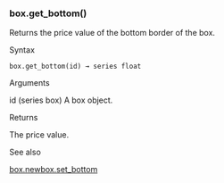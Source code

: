 ### box.get\_bottom()

Returns the price value of the bottom border of the box.

Syntax

```
box.get_bottom(id) → series float
```

Arguments

id (series box) A box object.

Returns

The price value.

See also

[box.new](#fun_box.new)[box.set\_bottom](#fun_box.set_bottom)
